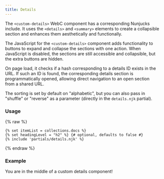 ```yaml
---
title: Details
---
```


The `<custom-details>` WebC component has a corresponding Nunjucks include.
It uses the `<details>` and `<summary>` elements to create a collapsible section and enhances them aesthetically and functionally.

The JavaScript for the `<custom-details>` component adds functionality to buttons to expand and collapse the sections with one action. When JavaScript is disabled, the sections are still accessible and collapsible, but the extra buttons are hidden.

On page load, it checks if a hash corresponding to a details ID exists in the URL. If such an ID is found, the corresponding details section is programmatically opened, allowing direct navigation to an open section from a shared URL.

The sorting is set by default on "alphabetic", but you can also pass in "shuffle" or "reverse" as a parameter (directly in the `details.njk` partial).

### Usage

{% raw %}
```jinja2
{% set itemList = collections.docs %}
{% set headingLevel = "h2" %} {# optional, defaults to false #}
{% include 'partials/details.njk' %}
```
{% endraw %}

### Example

You are in the middle of a custom details component!